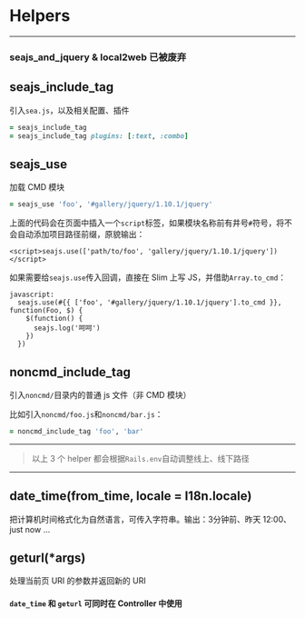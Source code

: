 # Helpers
***

### seajs_and_jquery & local2web 已被废弃

## seajs_include_tag

引入`sea.js`，以及相关配置、插件

```ruby
= seajs_include_tag
= seajs_include_tag plugins: [:text, :combo]
```

## seajs_use

加载 CMD 模块

```ruby
= seajs_use 'foo', '#gallery/jquery/1.10.1/jquery'
```

上面的代码会在页面中插入一个`script`标签，如果模块名称前有井号`#`符号，将不会自动添加项目路径前缀，原貌输出：

```
<script>seajs.use(['path/to/foo', 'gallery/jquery/1.10.1/jquery'])</script>
```

如果需要给`seajs.use`传入回调，直接在 Slim 上写 JS，并借助`Array.to_cmd`：

```
javascript:
  seajs.use(#{{ ['foo', '#gallery/jquery/1.10.1/jquery'].to_cmd }}, function(Foo, $) {
    $(function() {
      seajs.log('呵呵')
    })
  })
```

## noncmd_include_tag

引入`noncmd/`目录内的普通 js 文件（非 CMD 模块）

比如引入`noncmd/foo.js`和`noncmd/bar.js`：

```ruby
= noncmd_include_tag 'foo', 'bar'
```

---

> 以上 3 个 helper 都会根据`Rails.env`自动调整线上、线下路径

---

## date_time(from_time, locale = I18n.locale)

把计算机时间格式化为自然语言，可传入字符串。输出：3分钟前、昨天 12:00、just now ...

## geturl(*args)

处理当前页 URI 的参数并返回新的 URI

#### `date_time` 和 `geturl` 可同时在 Controller 中使用
